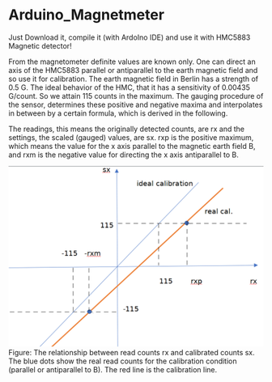 # Arduino_Magnetmeter

Just Download it, compile it (with ArdoIno IDE) and use it with HMC5883 Magnetic detector!

From the magnetometer definite values are known only. One can direct an axis of the HMC5883 parallel or antiparallel to the earth magnetic field and so use it for calibration. The earth magnetic field in Berlin has a strength of 0.5 G. The ideal behavior of the HMC, that it has a sensitivity of 0.00435 G/count. So we attain 115 counts in the maximum.
The gauging procedure of the sensor, determines these positive and negative maxima and interpolates in between by a certain formula, which is derived in the following.

The readings, this means the originally detected counts, are rx and the settings, the scaled (gauged) values, are sx. rxp is the positive maximum, which means the value for the x axis parallel to the magnetic earth field B, and rxm is the negative value for directing the x axis antiparallel to B. 

![My image](Graph.png)
Figure: The relationship between read counts rx and calibrated counts sx. The blue dots show the real read counts for the calibration condition (parallel or antiparallel to B). The red line is the calibration line.
